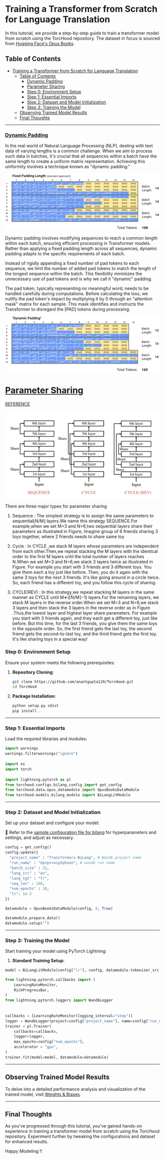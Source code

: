 # Training a Transformer from Scratch for Language Translation

In this tutorial, we provide a step-by-step guide to train a transformer model from scratch using the TorcHood repository. The dataset in focus is sourced from [Hugging Face's Opus Books](https://huggingface.co/datasets/opus_books).

## Table of Contents

- [Training a Transformer from Scratch for Language Translation](#training-a-transformer-from-scratch-for-language-translation)
  - [Table of Contents](#table-of-contents)
    - [Dynamic Padding](#Dynamic-Padding)
    - [Parameter Sharing](#%5BParameter-Sharing%5D)
    - [Step 0: Environment Setup](#step-0-environment-setup)
    - [Step 1: Essential Imports](#step-1-essential-imports)
    - [Step 2: Dataset and Model Initialization](#step-2-dataset-and-model-initialization)
    - [Step 3: Training the Model](#step-3-training-the-model)
  - [Observing Trained Model Results](#observing-trained-model-results)
  - [Final Thoughts](#final-thoughts)

______________________________________________________________________

### [Dynamic Padding](../torchood/data/components/opus_books.py)

In the real world of Natural Language Processing (NLP), dealing with text data of varying lengths is a common challenge. When we aim to process such data in batches, it's crucial that all sequences within a batch have the same length to create a uniform matrix representation. Achieving this uniformity involves a technique known as "dynamic padding."

<p align="center">
    <img src="../images/fixed_padding_length.png" alt="centered image" />
</p>

Dynamic padding involves modifying sequences to reach a common length within each batch, ensuring efficient processing in Transformer models. Rather than applying a fixed padding length across all sequences, dynamic padding adapts to the specific requirements of each batch.

Instead of rigidly appending a fixed number of pad tokens to each sequence, we limit the number of added pad tokens to match the length of the longest sequence within the batch. This flexibility minimizes the unnecessary use of pad tokens and is why we call it "dynamic" padding.

The pad token, typically representing no meaningful word, needs to be handled carefully during computations. Before calculating the loss, we nullify the pad token's impact by multiplying it by 0 through an "attention mask" matrix for each sample. This mask identifies and instructs the Transformer to disregard the \[PAD\] tokens during processing.

<p align="center">
    <img src="../images/dynamic_padding.png" alt="centered image" />
</p>

# [Parameter Sharing](../torchood/models/components/bilang_transformer.py)

[REFERENCE](https://arxiv.org/pdf/2104.06022.pdf)

<p align="center">
    <img src="../images/ps.png" alt="centered image" />
</p>

There are three major types for parameter sharing

1. Sequence : The simplest strategy is to assign the same parameters to sequential⌊N/M⌋ layers.We name this strategy SEQUENCE.For example,when we set M=3 and N=6,two sequential layers share their parameters as illustrated in Figure, Imagine group of 6 friends sharing 3 toys together, where 2 friends needs to share same toy

2. Cycle : In CYCLE ,we stack M layers whose parameters are independent from each other.Then,we repeat stacking the M layers with the identical order to the first M layers until the total number of layers reaches N.When we set M=3 and N=6,we stack 3 layers twice as illustrated in Figure.  For example you start with 3 friends and 3 different toys. You give them each a toy just like before. Then, you do it again with the same 3 toys for the next 3 friends. It's like going around in a circle twice. So, each friend has a different toy, and you follow this cycle of sharing.

3. CYCLE(REV) : In this strategy,we repeat stacking M layers in the same manner as CYCLE until M∗(⌈N/M⌉−1) layers.For the remaining layers, we stack M layers in the reverse order.When we set M=3 and N=6,we stack 3 layers and then stack the 3 layers in the reverse order as in Figure .Thus,the lowest layer and highest layer share parameters. For example you start with 3 friends again, and they each get a different toy, just like before. But this time, for the last 3 friends, you give them the same toys in the opposite order. So, the first friend gets the last toy, the second friend gets the second-to-last toy, and the third friend gets the first toy. It's like sharing toys in a special way!

### Step 0: Environment Setup

Ensure your system meets the following prerequisites:

1. **Repository Cloning**:

   ```bash
   git clone https://github.com/anantgupta129/TorcHood.git
   cd TorcHood
   ```

2. **Package Installation**:

   ```bash
   python setup.py sdist
   pip install .
   ```

______________________________________________________________________

### Step 1: Essential Imports

Load the required libraries and modules:

```python
import warnings
warnings.filterwarnings("ignore")

import os
import torch

import lightning.pytorch as pl
from torchood.configs.bilang_config import get_config
from torchood.data.opus_datamodule import OpusBooksDataModule
from torchood.models.bilang_module import BiLangLitModule
```

______________________________________________________________________

### Step 2: Dataset and Model Initialization

Set up your dataset and configure your model:

📄 Refer to the [sample configuration file for bilang](../torchood/configs/bilang_config.py) for hyperparameters and settings, and adjust as necessary.

```python
config = get_config()
config.update({
  "project_name" : "Transformers-BiLang", # Wandb project name
  "run_name" : "dp+ps+ocp3phase", # wandb run name
  "batch_size" : 32,
  "lang_src" : "en",
  "lang_tgt" : "fr",
  "seq_len" : 160,
  "num_epochs" : 10,
  "lr": 1e-3
})
```

```python
datamodule = OpusBooksDataModule(config, 8, True)
```

```python
datamodule.prepare_data()
datamodule.setup("")
```

______________________________________________________________________

### Step 3: Training the Model

Start training your model using PyTorch Lightning:

1. **Standard Training Setup**:

```python
model = BiLangLitModule(config["lr"], config, datamodule.tokenizer_src, datamodule.tokenizer_tgt, parameter_sharing=True)

```

```python
from lightning.pytorch.callbacks import (
    LearningRateMonitor,
    RichProgressBar,
)
from lightning.pytorch.loggers import WandbLogger


callbacks = [LearningRateMonitor(logging_interval="step")]
logger = WandbLogger(project=config["project_name"], name=config["run_name"])
trainer = pl.Trainer(
    callbacks=callbacks,
    logger=logger,
    max_epochs=config["num_epochs"],
    accelerator = "gpu",
)
trainer.fit(model=model, datamodule=datamodule)
```

______________________________________________________________________

## Observing Trained Model Results

To delve into a detailed performance analysis and visualization of the trained model, visit [Weights & Biases](https://wandb.ai/anantgupta129/Transformers-BiLang/reports/Transformers-Bi-Language-Model-on-Opus-Books-Dataset--Vmlldzo1MzQyNDU1).

______________________________________________________________________

## Final Thoughts

As you've progressed through this tutorial, you've gained hands-on experience in training a transformer model from scratch using the TorcHood repository. Experiment further by tweaking the configurations and dataset for enhanced results.

Happy Modeling !!
